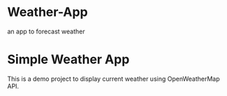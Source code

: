 # Weather-App
an app to forecast weather
<!DOCTYPE html>
<html>
<head>
  <title>Weather App</title>
</head>
<body>
  <h1>Simple Weather App</h1>
  <p>This is a demo project to display current weather using OpenWeatherMap API.</p>
</body>
</html>
